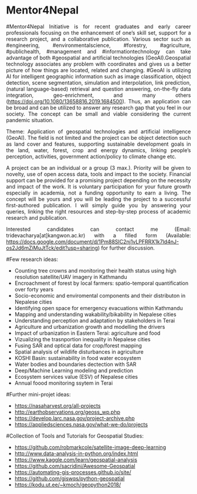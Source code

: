 # Mentor4Nepal

<div align="justify"> 

#Mentor4Nepal Initiative is for recent graduates and early career professionals focusing on the enhancement of one’s skill set, support for a research project, and a collaborative publication. Various sector such as #engineering, #environmentalscience, #forestry, #agriculture, #publichealth, #management and #informationtechnology can take advantage of both #geospatial and artificial technologies (GeoAI).Geospatial technology associates any problem with coordinates and gives us a better picture of how things are located, related and changing. #GeoAI is utilizing AI for intelligent geographic information such as image classification, object detection, scene segmentation, simulation and interpolation, link prediction, (natural language-based) retrieval and question answering, on-the-fly data integration, geo-enrichment, and many others (https://doi.org/10.1080/13658816.2019.1684500). Thus, an application can be broad and can be utilized to answer any research gap that you feel in our society. The concept can be small and viable considering the current pandemic situation.

Theme: Application of geospatial technologies and artificial intelligence (GeoAI). The field is not limited and the project can be object detection such as land cover and features, supporting sustainable development goals in the land, water, forest, crop and energy dynamics, linking people’s perception, activities, government action/policy to climate change etc.

A project can be an individual or a group (3 max.). Priority will be given to novelty, use of open access data, tools and impact to the society. Financial support can be provided for a promising project depending on the necessity and impact of the work. It is voluntary participation for your future growth especially in academia, not a funding opportunity to earn a living. The concept will be yours and you will be leading the project to a successful first-authored publication. I will simply guide you by answering your queries, linking the right resources and step-by-step process of academic research and publication.

Interested candidates can contact me (Email: tridevacharya[at]kangwon.ac.kr) with a filled form (Available: https://docs.google.com/document/d/1Pm88SIC2nj1vLPFRRX1k7ld4nJ-os2Jd6mZiMuJtTck/edit?usp=sharing) for further discussion.

</div>

#Few research ideas: </br>
- Counting tree crowns and monitoring their health status using high resolution satellite/UAV imagery in Kathmandu </br>
- Encroachment of forest by local farmers: spatio-temporal quantification over forty years </br>
- Socio-economic and enviromental components and their distributon in Nepalese cities </br>
- Identifying open space for emergency evacuations within Kathmandu </br>
- Mapping and understanding wakability/bikability in Nepalese cities </br>
- Understanding perception and adaptation by stakeholders in Terai </br>
- Agriculture and urbanization growth and modelling the drivers </br>
- Impact of urbanization in Eastern Terai: agriculture and food </br>
- Vizualizing the trasnportion inequality in Nepalese cities </br>
- Fusing SAR and optical data for crop/forest mapping </br>
- Spatial analysis of wildlife disturbances in agriculture </br>
- KOSHI Basin: sustainability in food water ecosystem </br>
- Water bodies and boundaries dectection with SAR </br>
- Deep/Machine Learning modeling and prediction </br>
- Ecosystem services value (ESV) of Nepalese cities </br>
- Annual foood monitoring ssytem in Terai </br>


#Further mini-projet ideas:
- https://nasaharvest.org/all-projects
- http://earthobservations.org/geoss_wp.php 
- https://develop.larc.nasa.gov/project-archive.php
- https://appliedsciences.nasa.gov/what-we-do/projects


#Collection of Tools and Tutorials for Geospatial Studies:
- https://github.com/robmarkcole/satellite-image-deep-learning
- http://www.data-analysis-in-python.org/index.html
- https://www.kaggle.com/learn/geospatial-analysis
- https://github.com/sacridini/Awesome-Geospatial 
- https://automating-gis-processes.github.io/site/
- https://github.com/giswqs/python-geospatial
- https://kodu.ut.ee/~kmoch/geopython2018/

